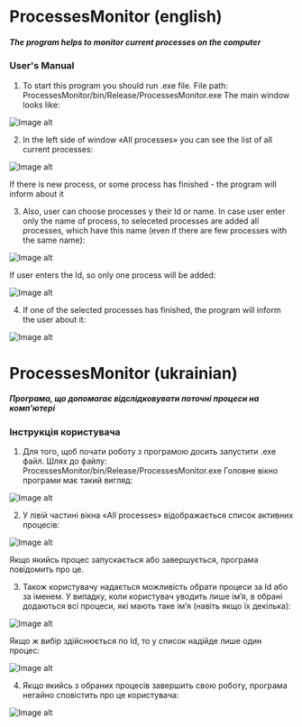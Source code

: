 # ProcessesMonitor (english)
##### The program helps to monitor current processes on the computer


### User's Manual

1. To start this program you should run .exe file. File path: ProcessesMonitor/bin/Release/ProcessesMonitor.exe
   The main window looks like:

![Image alt](https://github.com/YevheniiMoroz/ProcessesMonitor/blob/master/Templates/1.png)

2. In the left side of window «All processes» you can see the list of all current processes:

![Image alt](https://github.com/YevheniiMoroz/ProcessesMonitor/blob/master/Templates/2.png)

If there is new process, or some process has finished - the program will inform about it

3. Also, user can choose processes y their Id or name. In case user enter only the name of process, to seleceted processes are added all processes, which have this name (even if there are few processes with the same name):

![Image alt](https://github.com/YevheniiMoroz/ProcessesMonitor/blob/master/Templates/3.png)

If user enters the Id, so only one process will be added:

![Image alt](https://github.com/YevheniiMoroz/ProcessesMonitor/blob/master/Templates/4.png)

4. If one of the selected processes has finished, the program will inform the user about it:

![Image alt](https://github.com/YevheniiMoroz/ProcessesMonitor/blob/master/Templates/5.png)

# ProcessesMonitor (ukrainian)
##### Програма, що допомагає відслідковувати поточні процеси на комп'ютері


### Інструкція користувача

1. Для того, щоб почати роботу з програмою досить запустити .exe файл. Шлях до файлу: ProcessesMonitor/bin/Release/ProcessesMonitor.exe
   Головне вікно програми має такий вигляд:

![Image alt](https://github.com/YevheniiMoroz/ProcessesMonitor/blob/master/Templates/1.png)

2. У лівій частині вікна «All processes» відображається список активних процесів:

![Image alt](https://github.com/YevheniiMoroz/ProcessesMonitor/blob/master/Templates/2.png)

Якщо якийсь процес запускається або завершується, програма повідомить про це.

3. Також користувачу надається можливість обрати процеси за Id або за іменем. У випадку, коли користувач уводить лише ім’я, в обрані додаються всі процеси, які мають таке ім’я (навіть якщо їх декілька):

![Image alt](https://github.com/YevheniiMoroz/ProcessesMonitor/blob/master/Templates/3.png)

Якщо ж вибір здійснюється по Id, то у список надійде лише один процес:

![Image alt](https://github.com/YevheniiMoroz/ProcessesMonitor/blob/master/Templates/4.png)

4. Якщо якийсь з обраних процесів завершить свою роботу, програма негайно сповістить про це користувача:

![Image alt](https://github.com/YevheniiMoroz/ProcessesMonitor/blob/master/Templates/5.png)
